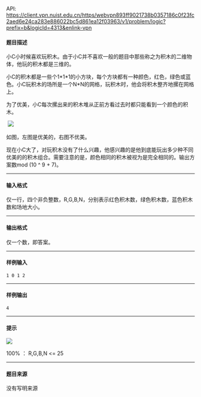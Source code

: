 API: https://client.vpn.nuist.edu.cn/https/webvpn893ff9021738b0357186c0f23fc2aed6e24ca283e886022bc5d861ea12f03963/v1/problem/logic?prefix=b&logicId=4313&enlink-vpn

#### 题目描述

小C小时候喜欢玩积木。由于小C并不喜欢一般的题目中那些称之为积木的二维物体，他玩的积木都是三维的。

小C的积木都是一些个1\*1\*1的小方块，每个方块都有一种颜色，红色，绿色或蓝色。小C玩积木的场所是一个N\*N的网格，玩积木时，他会将积木整齐地摞在网格上。

为了优美，小C每次摞出来的积木堆从正前方看过去时都只能看到一个颜色的积木。

 ![](../file/4313_0.jpg)

如图，左图是优美的，右图不优美。

现在小C大了，对玩积木没有了什么兴趣，他感兴趣的是他到底能玩出多少种不同优美的的积木组合。需要注意的是，颜色相同的积木被视为是完全相同的。输出方案数mod (10 ^ 9 + 7)。

---

#### 输入格式

仅一行，四个非负整数，R,G,B,N，分别表示红色积木数，绿色积木数，蓝色积木数和场地大小。

---

#### 输出格式

仅一个数，即答案。

---

#### 样例输入
```
1 0 1 2
```

---

#### 样例输出
```
4
```

---

#### 提示

![](../file/4313_0.jpg)

100% ： R,G,B,N <= 25

---

#### 题目来源

没有写明来源